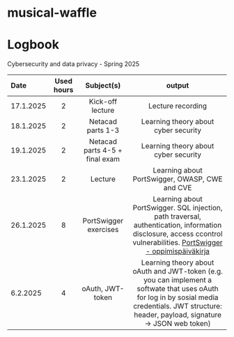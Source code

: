 # musical-waffle

# Logbook

Cybersecurity and data privacy - Spring 2025

| Date  | Used hours | Subject(s) |  output |
| :---         |     :---:      |     :---:      |     :---:      |
| 17.1.2025 | 2 | Kick-off lecture  | Lecture recording  |
| 18.1.2025 | 2 | Netacad parts 1-3  | Learning theory about cyber security |
| 19.1.2025 | 2 | Netacad parts 4-5 + final exam  | Learning theory about cyber security |
| 23.1.2025 | 2 | Lecture  | Learning about PortSwigger, OWASP, CWE and CVE |
| 26.1.2025 | 8 | PortSwigger exercises  | Learning about PortSwigger. SQL injection, path traversal, authentication, information disclosure, access ccontrol vulnerabilities. <a href=PortSwigger-oppimispäiväkirja.md>PortSwigger - oppimispäiväkirja</a> |
| 6.2.2025 | 4 | oAuth, JWT-token | Learning theory about oAuth and JWT-token (e.g. you can implement a softwate that uses oAuth for log in by sosial media credentials. JWT structure: header, payload, signature -> JSON web token) |
